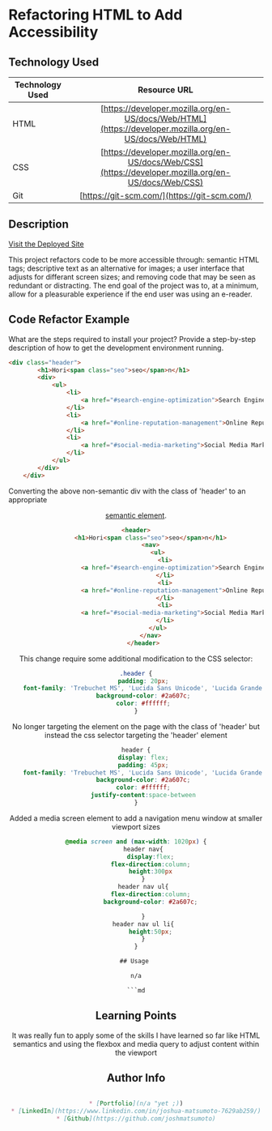 # Refactoring HTML to Add Accessibility 

## Technology Used 

| Technology Used         | Resource URL           | 
| ------------- |:-------------:| 
| HTML    | [https://developer.mozilla.org/en-US/docs/Web/HTML](https://developer.mozilla.org/en-US/docs/Web/HTML) | 
| CSS     | [https://developer.mozilla.org/en-US/docs/Web/CSS](https://developer.mozilla.org/en-US/docs/Web/CSS)      |   
| Git | [https://git-scm.com/](https://git-scm.com/)     |    

## Description 

[Visit the Deployed Site]( https://joshmatsumoto.github.io/Code-Refactor-Site/)

This project refactors code to be more accessible through: semantic HTML tags; descriptive text as an alternative for images; a user interface that adjusts for differant screen sizes; and removing code that may be seen as redundant or distracting. The end goal of the project was to, at a minimum, allow for a pleasurable experience if the end user was using an e-reader.



## Code Refactor Example

What are the steps required to install your project? Provide a step-by-step description of how to get the development environment running.


```html
<div class="header">
        <h1>Hori<span class="seo">seo</span>n</h1>
        <div>
            <ul>
                <li>
                    <a href="#search-engine-optimization">Search Engine Optimization</a>
                </li>
                <li>
                    <a href="#online-reputation-management">Online Reputation Management</a>
                </li>
                <li>
                    <a href="#social-media-marketing">Social Media Marketing</a>
                </li>
            </ul>
        </div>
    </div>
```

Converting the above non-semantic div with the class of 'header' to an appropriate [<header> semantic element](https://www.w3schools.com/html/html5_semantic_elements.asp). 

```html
<header>
        <h1>Hori<span class="seo">seo</span>n</h1>
        <nav>
            <ul>
                <li>
                    <a href="#search-engine-optimization">Search Engine Optimization</a>
                </li>
                <li>
                    <a href="#online-reputation-management">Online Reputation Management</a>
                </li>
                <li>
                    <a href="#social-media-marketing">Social Media Marketing</a>
                </li>
            </ul>
        </nav>
    </header>

```

This change require some additional modification to the CSS selector: 

```css
.header {
    padding: 20px;
    font-family: 'Trebuchet MS', 'Lucida Sans Unicode', 'Lucida Grande', 'Lucida Sans', Arial, sans-serif;
    background-color: #2a607c;
    color: #ffffff;
}
```

No longer targeting the element on the page with the class of 'header' but instead the css selector targeting the 'header' element 

```css
header {
    display: flex;
    padding: 45px;
    font-family: 'Trebuchet MS', 'Lucida Sans Unicode', 'Lucida Grande', 'Lucida Sans', Arial, sans-serif;
    background-color: #2a607c;
    color: #ffffff;
    justify-content:space-between
}

```
Added a media screen element to add a navigation menu window at smaller viewport sizes

```css
@media screen and (max-width: 1020px) {
    header nav{
        display:flex;
        flex-direction:column;
        height:300px
    }
    header nav ul{
        flex-direction:column;
        background-color: #2a607c;

    }
    header nav ul li{
        height:50px;
    }
}

## Usage 

n/a

```md

```


## Learning Points 

It was really fun to apply some of the skills I have learned so far like
HTML semantics and using the flexbox and media query to adjust content within the viewport


## Author Info

```md

* [Portfolio](n/a "yet ;))
* [LinkedIn](https://www.linkedin.com/in/joshua-matsumoto-7629ab259/)
* [Github](https://github.com/joshmatsumoto)
```

